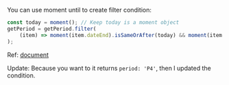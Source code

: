 You can use moment until to create filter condition:


```js
const today = moment(); // Keep today is a moment object
getPeriod = getPeriod.filter(
    (item) => moment(item.dateEnd).isSameOrAfter(today) && moment(item.dateStart).isSameOrBefore(today);
);

```

Ref: [document][1]

Update:
Because you want to it returns `period: 'P4'`, then I updated the condition.


  [1]: https://momentjs.com/docs/#/query/is-same-or-before/
